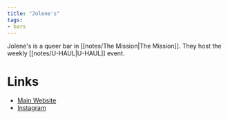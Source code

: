 ```yaml
---
title: "Jolene's"
tags:
- bars
---
```


Jolene's is a queer bar in [[notes/The Mission|The Mission]]. They host the weekly [[notes/U-HAUL|U-HAUL]] event.

# Links
- [Main Website](https://www.jolenessf.com/)
- [Instagram](https://www.instagram.com/jolenessf/)